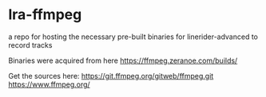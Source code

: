 # lra-ffmpeg
a repo for hosting the necessary pre-built binaries for linerider-advanced to record tracks

Binaries were acquired from here https://ffmpeg.zeranoe.com/builds/

Get the sources here:
https://git.ffmpeg.org/gitweb/ffmpeg.git
https://www.ffmpeg.org/
